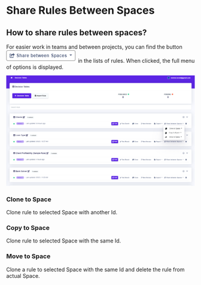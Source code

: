 # Share Rules Between Spaces

## How to share rules between spaces?

For easier work in teams and between projects, you can find the button ![](../.gitbook/assets/sharebetweenspaces.png) in the lists of rules. When clicked, the full menu of options is displayed.

![](../.gitbook/assets/sharebetweenspaceslist.png)

### Clone to Space

Clone rule to selected Space with another Id.

### Copy to Space

Clone rule to selected Space with the same Id.

### Move to Space

Clone a rule to selected Space with the same Id and delete the rule from actual Space.
